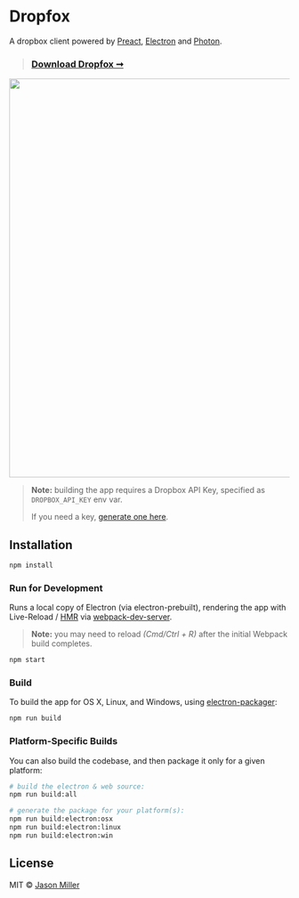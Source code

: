 # Dropfox

A dropbox client powered by [Preact], [Electron] and [Photon].

> ### [Download Dropfox ➞](https://github.com/developit/dropfox/releases)

<img src="http://i.imgur.com/fN1PmUN.png" width="717">


> **Note:** building the app requires a Dropbox API Key, specified as `DROPBOX_API_KEY` env var.
>
> If you need a key, [generate one here](https://www.dropbox.com/developers/apps/).


## Installation

```sh
npm install
```


### Run for Development

Runs a local copy of Electron (via electron-prebuilt), rendering the app with Live-Reload / [HMR] via [webpack-dev-server].

> **Note:** you may need to reload _(Cmd/Ctrl + R)_ after the initial Webpack build completes.

```sh
npm start
```


### Build

To build the app for OS X, Linux, and Windows, using [electron-packager]:

```sh
npm run build
```


### Platform-Specific Builds

You can also build the codebase, and then package it only for a given platform:

```sh
# build the electron & web source:
npm run build:all

# generate the package for your platform(s):
npm run build:electron:osx
npm run build:electron:linux
npm run build:electron:win
```


## License

MIT © [Jason Miller](http://jasonformat.com)

[webpack-dev-server]: https://webpack.github.io/docs/webpack-dev-server.html
[HMR]: https://webpack.github.io/docs/hot-module-replacement.html
[preact]: https://github.com/developit/preact
[electron]: https://github.com/atom/electron
[photon]: https://github.com/connors/photon
[electron-packager]: https://github.com/maxogden/electron-packager
